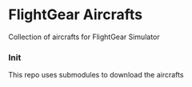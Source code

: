 # FlightGear Aircrafts

Collection of aircrafts for FlightGear Simulator

### Init

This repo uses submodules to download the aircrafts
